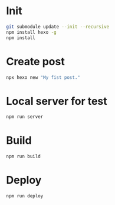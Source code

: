 # Init

```bash
git submodule update --init --recursive
npm install hexo -g
npm install
```

# Create post

```bash
npx hexo new "My fist post."
```

# Local server for test

```bash
npm run server
```

# Build

```bash
npm run build
```

# Deploy

```bash
npm run deploy
```
